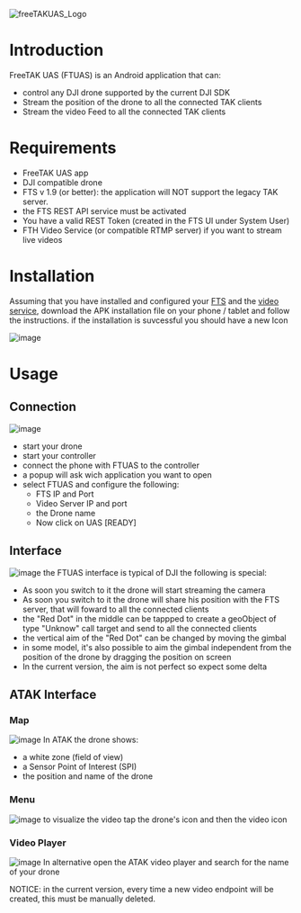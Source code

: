 ![freeTAKUAS_Logo](https://user-images.githubusercontent.com/60719165/124395705-edc52180-dcdb-11eb-879b-725d486eaa43.png)

# Introduction
FreeTAK UAS (FTUAS) is an Android application that can:
* control any DJI drone supported by the current DJI SDK
* Stream the position of the drone to all the connected TAK clients
* Stream the video Feed to all the connected TAK clients

# Requirements
* FreeTAK UAS app
* DJI compatible drone
* FTS v 1.9 (or better): the application will NOT support the legacy TAK server.
* the FTS REST API service must be activated
* You have a valid REST Token (created in the FTS UI under System User) 
* FTH Video Service (or compatible RTMP server) if you want to stream live videos

# Installation
Assuming that you have installed and configured your [FTS](https://freetakteam.github.io/FreeTAKServer-User-Docs/Installation/PyPi/Linux/Install.html) and the  [video service](https://github.com/FreeTAKTeam/FreeTAKHub/blob/main/README.md), download the APK installation file on your phone / tablet and follow the instructions.
if the installation is suvcessful you should have a new Icon

![image](https://user-images.githubusercontent.com/60719165/124396013-9d4ec380-dcdd-11eb-8cf9-bf1deaa7adc0.png)


# Usage

## Connection
![image](https://user-images.githubusercontent.com/60719165/124395573-3e884a80-dcdb-11eb-8a89-9f6b4a8df202.png)
* start your drone
* start your controller
* connect the phone with FTUAS to the controller
* a popup will ask wich application you want to open
* select FTUAS and configure the following:
  * FTS IP and Port
  * Video Server IP and port
  * the Drone name
  * Now click on UAS [READY]

## Interface
![image](https://user-images.githubusercontent.com/60719165/124395601-64155400-dcdb-11eb-8142-67e14c08d712.png)
the FTUAS interface is typical of DJI the following is special:
* As soon you switch to it  the drone will start streaming the camera
* As soon you switch to it the drone will share his position with the FTS server, that will foward to all the connected clients
* the "Red Dot" in the middle can be tappped to create a geoObject of type "Unknow" call target and send to all the connected clients 
* the vertical aim of the "Red Dot" can be changed by moving the gimbal
* in some model, it's also possible to aim the gimbal independent from the position of the drone by dragging the position on screen
* In the current version, the aim is not perfect so expect some delta

## ATAK Interface
### Map
![image](https://user-images.githubusercontent.com/60719165/124395620-77c0ba80-dcdb-11eb-88dd-f3eac3468962.png)
In ATAK the drone shows:
* a white zone (field of view)
* a Sensor Point of Interest (SPI)
* the position and name of the drone

### Menu
![image](https://user-images.githubusercontent.com/60719165/124395651-9fb01e00-dcdb-11eb-892f-20e3eb8a3484.png)
to visualize the video tap the drone's icon and then the video icon

### Video Player
![image](https://user-images.githubusercontent.com/60719165/124395672-be161980-dcdb-11eb-9aea-162bd605080e.png)
In alternative open the ATAK video player and search for the name of your drone

NOTICE: in the current version, every time a new video endpoint will be created, this must be manually deleted. 


